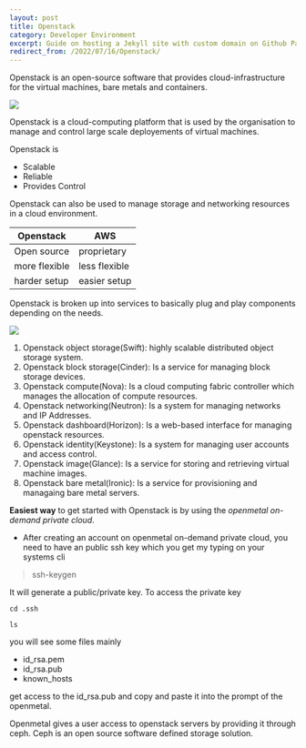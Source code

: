 ```yaml
---
layout: post
title: Openstack
category: Developer Environment
excerpt: Guide on hosting a Jekyll site with custom domain on Github Pages.
redirect_from: /2022/07/16/Openstack/
---
```


Openstack is an open-source software that provides cloud-infrastructure for the virtual machines, bare metals and containers.

<p>
<img src="https://www.freecodecamp.org/news/content/images/2022/04/openstack.svg" align="center">
</p>

Openstack is a cloud-computing platform that is used by the organisation to manage and control large scale deployements of virtual machines.

Openstack is 
- Scalable
- Reliable
- Provides Control

Openstack can also be used to manage storage and networking resources in a cloud environment.

| Openstack | AWS |
| --------| ---------|
| Open source| proprietary |
| more flexible | less flexible |
| harder setup | easier setup |

Openstack is broken up into services to basically plug and play components depending on the needs.

<p>
<img src="https://object-storage-ca-ymq-1.vexxhost.net/swift/v1/6e4619c416ff4bd19e1c087f27a43eea/www-assets-prod/openstack-map/openstack-map-v20210201.svg" align="center">
</p>

1. Openstack object storage(Swift): highly scalable distributed object storage system.
2. Openstack block storage(Cinder): Is a service for managing block storage devices.
3. Openstack compute(Nova): Is a cloud computing fabric controller which manages the allocation of compute resources.
4. Openstack networking(Neutron): Is a system for managing networks and IP Addresses.
5. Openstack dashboard(Horizon): Is a web-based interface for managing openstack resources.
6. Openstack identity(Keystone): Is a system for managing user accounts and access control.
7. Openstack image(Glance): Is a service for storing and retrieving virtual machine images.
8. Openstack bare metal(Ironic): Is a service for provisioning and managaing bare metal servers.

**Easiest way** to get started with Openstack is by using the *openmetal on-demand private cloud*.

- After creating an account on openmetal on-demand private cloud, you need to have an public ssh key which you get my typing on your systems cli

> ssh-keygen

It will generate a public/private key.
To access the private key
```
cd .ssh

ls

```
you will see some files mainly
- id_rsa.pem
- id_rsa.pub
- known_hosts

get access to the id_rsa.pub and copy and paste it into the prompt of the openmetal.

Openmetal gives a user access to openstack servers by providing it through ceph. Ceph is an open source software defined storage solution.